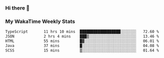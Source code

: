 ### Hi there 👋

<!--
**royschrauwen/royschrauwen** is a ✨ _special_ ✨ repository because its `README.md` (this file) appears on your GitHub profile.

Here are some ideas to get you started:

- 🔭 I’m currently working on ...
- 🌱 I’m currently learning ...
- 👯 I’m looking to collaborate on ...
- 🤔 I’m looking for help with ...
- 💬 Ask me about ...
- 📫 How to reach me: ...
- 😄 Pronouns: ...
- ⚡ Fun fact: ...
-->


### My WakaTime Weekly Stats
<!--START_SECTION:waka-->

```txt
TypeScript       11 hrs 10 mins  ██████████████████░░░░░░░   72.60 %
JSON             2 hrs 4 mins    ███▒░░░░░░░░░░░░░░░░░░░░░   13.46 %
HTML             55 mins         █▓░░░░░░░░░░░░░░░░░░░░░░░   06.01 %
Java             37 mins         █░░░░░░░░░░░░░░░░░░░░░░░░   04.08 %
SCSS             15 mins         ▒░░░░░░░░░░░░░░░░░░░░░░░░   01.64 %
```

<!--END_SECTION:waka-->
